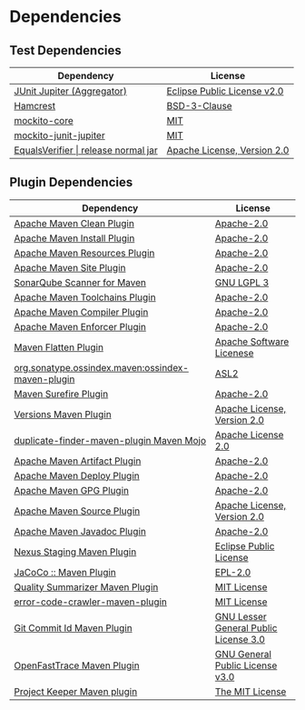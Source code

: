 <!-- @formatter:off -->
# Dependencies

## Test Dependencies

| Dependency                                | License                          |
| ----------------------------------------- | -------------------------------- |
| [JUnit Jupiter (Aggregator)][0]           | [Eclipse Public License v2.0][1] |
| [Hamcrest][2]                             | [BSD-3-Clause][3]                |
| [mockito-core][4]                         | [MIT][5]                         |
| [mockito-junit-jupiter][4]                | [MIT][5]                         |
| [EqualsVerifier \| release normal jar][6] | [Apache License, Version 2.0][7] |

## Plugin Dependencies

| Dependency                                              | License                                     |
| ------------------------------------------------------- | ------------------------------------------- |
| [Apache Maven Clean Plugin][8]                          | [Apache-2.0][7]                             |
| [Apache Maven Install Plugin][9]                        | [Apache-2.0][7]                             |
| [Apache Maven Resources Plugin][10]                     | [Apache-2.0][7]                             |
| [Apache Maven Site Plugin][11]                          | [Apache-2.0][7]                             |
| [SonarQube Scanner for Maven][12]                       | [GNU LGPL 3][13]                            |
| [Apache Maven Toolchains Plugin][14]                    | [Apache-2.0][7]                             |
| [Apache Maven Compiler Plugin][15]                      | [Apache-2.0][7]                             |
| [Apache Maven Enforcer Plugin][16]                      | [Apache-2.0][7]                             |
| [Maven Flatten Plugin][17]                              | [Apache Software Licenese][7]               |
| [org.sonatype.ossindex.maven:ossindex-maven-plugin][18] | [ASL2][19]                                  |
| [Maven Surefire Plugin][20]                             | [Apache-2.0][7]                             |
| [Versions Maven Plugin][21]                             | [Apache License, Version 2.0][7]            |
| [duplicate-finder-maven-plugin Maven Mojo][22]          | [Apache License 2.0][23]                    |
| [Apache Maven Artifact Plugin][24]                      | [Apache-2.0][7]                             |
| [Apache Maven Deploy Plugin][25]                        | [Apache-2.0][7]                             |
| [Apache Maven GPG Plugin][26]                           | [Apache-2.0][7]                             |
| [Apache Maven Source Plugin][27]                        | [Apache License, Version 2.0][7]            |
| [Apache Maven Javadoc Plugin][28]                       | [Apache-2.0][7]                             |
| [Nexus Staging Maven Plugin][29]                        | [Eclipse Public License][30]                |
| [JaCoCo :: Maven Plugin][31]                            | [EPL-2.0][32]                               |
| [Quality Summarizer Maven Plugin][33]                   | [MIT License][34]                           |
| [error-code-crawler-maven-plugin][35]                   | [MIT License][36]                           |
| [Git Commit Id Maven Plugin][37]                        | [GNU Lesser General Public License 3.0][38] |
| [OpenFastTrace Maven Plugin][39]                        | [GNU General Public License v3.0][40]       |
| [Project Keeper Maven plugin][41]                       | [The MIT License][42]                       |

[0]: https://junit.org/junit5/
[1]: https://www.eclipse.org/legal/epl-v20.html
[2]: http://hamcrest.org/JavaHamcrest/
[3]: https://raw.githubusercontent.com/hamcrest/JavaHamcrest/master/LICENSE
[4]: https://github.com/mockito/mockito
[5]: https://opensource.org/licenses/MIT
[6]: https://www.jqno.nl/equalsverifier
[7]: https://www.apache.org/licenses/LICENSE-2.0.txt
[8]: https://maven.apache.org/plugins/maven-clean-plugin/
[9]: https://maven.apache.org/plugins/maven-install-plugin/
[10]: https://maven.apache.org/plugins/maven-resources-plugin/
[11]: https://maven.apache.org/plugins/maven-site-plugin/
[12]: http://docs.sonarqube.org/display/PLUG/Plugin+Library/sonar-maven-plugin
[13]: http://www.gnu.org/licenses/lgpl.txt
[14]: https://maven.apache.org/plugins/maven-toolchains-plugin/
[15]: https://maven.apache.org/plugins/maven-compiler-plugin/
[16]: https://maven.apache.org/enforcer/maven-enforcer-plugin/
[17]: https://www.mojohaus.org/flatten-maven-plugin/
[18]: https://sonatype.github.io/ossindex-maven/maven-plugin/
[19]: http://www.apache.org/licenses/LICENSE-2.0.txt
[20]: https://maven.apache.org/surefire/maven-surefire-plugin/
[21]: https://www.mojohaus.org/versions/versions-maven-plugin/
[22]: https://basepom.github.io/duplicate-finder-maven-plugin
[23]: http://www.apache.org/licenses/LICENSE-2.0.html
[24]: https://maven.apache.org/plugins/maven-artifact-plugin/
[25]: https://maven.apache.org/plugins/maven-deploy-plugin/
[26]: https://maven.apache.org/plugins/maven-gpg-plugin/
[27]: https://maven.apache.org/plugins/maven-source-plugin/
[28]: https://maven.apache.org/plugins/maven-javadoc-plugin/
[29]: http://www.sonatype.com/public-parent/nexus-maven-plugins/nexus-staging/nexus-staging-maven-plugin/
[30]: http://www.eclipse.org/legal/epl-v10.html
[31]: https://www.jacoco.org/jacoco/trunk/doc/maven.html
[32]: https://www.eclipse.org/legal/epl-2.0/
[33]: https://github.com/exasol/quality-summarizer-maven-plugin/
[34]: https://github.com/exasol/quality-summarizer-maven-plugin/blob/main/LICENSE
[35]: https://github.com/exasol/error-code-crawler-maven-plugin/
[36]: https://github.com/exasol/error-code-crawler-maven-plugin/blob/main/LICENSE
[37]: https://github.com/git-commit-id/git-commit-id-maven-plugin
[38]: http://www.gnu.org/licenses/lgpl-3.0.txt
[39]: https://github.com/itsallcode/openfasttrace-maven-plugin
[40]: https://www.gnu.org/licenses/gpl-3.0.html
[41]: https://github.com/exasol/project-keeper/
[42]: https://github.com/exasol/project-keeper/blob/main/LICENSE
